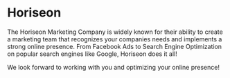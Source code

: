 # Horiseon
The Horiseon Marketing Company is widely known for their ability to create a marketing team that recognizes your companies needs and implements a strong online presence. From Facebook Ads to Search Engine Optimization on popular search engines like Google, Horiseon does it all!

We look forward to working with you and optimizing your online presence! 
